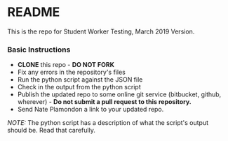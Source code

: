 # README #

This is the repo for Student Worker Testing, March 2019 Version.

### Basic Instructions ###

* **CLONE** this repo - **DO NOT FORK**
* Fix any errors in the repository's files
* Run the python script against the JSON file
* Check in the output from the python script
* Publish the updated repo to some online git service (bitbucket, github, wherever) - **Do not submit a pull request to this repository.**
* Send Nate Plamondon a link to your updated repo.

_NOTE:_ The python script has a description of what the script's output should be. Read that carefully.
